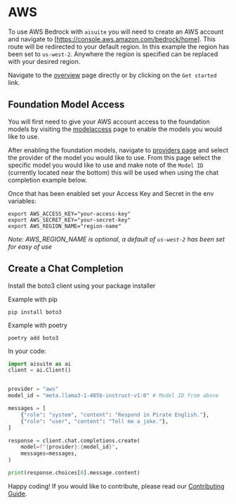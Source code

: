 # AWS

To use AWS Bedrock with `aisuite` you will need to create an AWS account and
navigate to [https://console.aws.amazon.com/bedrock/home]. This route
will be redirected to your default region. In this example the region has been set to
`us-west-2`. Anywhere the region is specified can be replaced with your desired region.

Navigate to the [overview](https://us-west-2.console.aws.amazon.com/bedrock/home?region=us-west-2#/overview) page
directly or by clicking on the `Get started` link.

## Foundation Model Access

You will first need to give your AWS account access to the foundation models by
visiting the [modelaccess](https://us-west-2.console.aws.amazon.com/bedrock/home?region=us-west-2#/modelaccess)
page to enable the models you would like to use. 

After enabling the foundation models, navigate to [providers page](https://us-west-2.console.aws.amazon.com/bedrock/home?region=us-west-2#/providers) 
and select the provider of the model you would like to use. From this page select the specific model you would like to use and 
make note of the `Model ID` (currently located near the bottom) this will be used when using the chat completion example below.

Once that has been enabled set your Access Key and Secret in the env variables:

```shell
export AWS_ACCESS_KEY="your-access-key"
export AWS_SECRET_KEY="your-secret-key"
export AWS_REGION_NAME="region-name" 
```
*Note: AWS_REGION_NAME is optional, a default of `us-west-2` has been set for easy of use*

## Create a Chat Completion

Install the boto3 client using your package installer

Example with pip
```shell
pip install boto3
```

Example with poetry
```shell
poetry add boto3
```

In your code:
```python
import aisuite as ai
client = ai.Client()


provider = "aws"
model_id = "meta.llama3-1-405b-instruct-v1:0" # Model ID from above

messages = [
    {"role": "system", "content": "Respond in Pirate English."},
    {"role": "user", "content": "Tell me a joke."},
]

response = client.chat.completions.create(
    model=f"{provider}:{model_id}",
    messages=messages,
)

print(response.choices[0].message.content)
```

Happy coding! If you would like to contribute, please read our [Contributing Guide](CONTRIBUTING.md).





